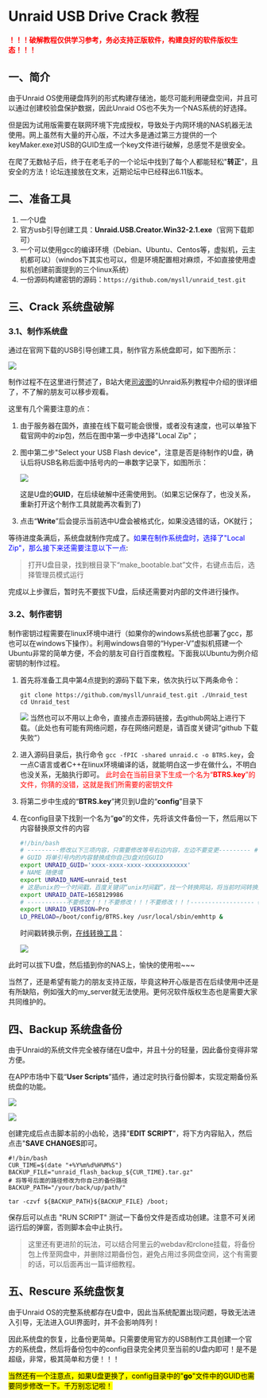 # Unraid USB Drive Crack 教程

**<font color="red">！！！破解教程仅供学习参考，务必支持正版软件，构建良好的软件版权生态！！！</font>**

## 一、简介

由于Unraid OS使用硬盘阵列的形式构建存储池，能尽可能利用硬盘空间，并且可以通过创建校验盘保护数据，因此Unraid OS也不失为一个NAS系统的好选择。

但是因为试用版需要在联网环境下完成授权，导致处于内网环境的NAS机器无法使用。网上虽然有大量的开心版，不过大多是通过第三方提供的一个keyMaker.exe对USB的GUID生成一个key文件进行破解，总感觉不是很安全。

在爬了无数帖子后，终于在老毛子的一个论坛中找到了每个人都能轻松"**转正**"，且安全的方法！论坛连接放在文末，近期论坛中已经释出6.11版本。

## 二、准备工具

1. 一个U盘
2. 官方usb引导创建工具：**Unraid.USB.Creator.Win32-2.1.exe**（官网下载即可）
3. 一个可以使用gcc的编译环境（Debian、Ubuntu、Centos等，虚拟机，云主机都可以）（windos下其实也可以，但是环境配置相对麻烦，不如直接使用虚拟机创建前面提到的三个linux系统）
4. 一份源码构建密钥的源码：`https://github.com/mysll/unraid_test.git`

## 三、Crack 系统盘破解

### 3.1、制作系统盘

通过在官网下载的USB引导创建工具，制作官方系统盘即可，如下图所示：

![](https://user-images.githubusercontent.com/35327600/209258446-6d68256c-f8bf-4275-a102-13b0c288f0d3.png)

制作过程不在这里进行赘述了，B站大佬[司波图](https://space.bilibili.com/28457/channel/seriesdetail?sid=896368)的Unraid系列教程中介绍的很详细了，不了解的朋友可以移步观看。

这里有几个需要注意的点：
1. 由于服务器在国外，直接在线下载可能会很慢，或者没有速度，也可以单独下载官网中的zip包，然后在图中第一步中选择"Local Zip"；

2. 图中第二步"Select your USB Flash device"，注意是否是待制作的U盘，确认后将USB名称后面中括号内的一串数字记录下，如图所示：

   ![](https://user-images.githubusercontent.com/35327600/209281193-0a968f78-8add-4d06-97cb-c80b44517b2a.png)

   这是U盘的**GUID**，在后续破解中还需使用到。（如果忘记保存了，也没关系，重新打开这个制作工具就能再次看到了)

3. 点击“**Write**”后会提示当前选中U盘会被格式化，如果没选错的话，OK就行；

等待进度条满后，系统盘就制作完成了。<font color="blue">如果在制作系统盘时，选择了"Local Zip"，那么接下来还需要注意以下一点</font>:

> 打开U盘目录，找到根目录下“make_bootable.bat”文件，右键点击后，选择管理员模式运行

完成以上步骤后，暂时先不要拔下U盘，后续还需要对内部的文件进行操作。

### 3.2、制作密钥

制作密钥过程需要在linux环境中进行（如果你的windows系统也部署了gcc，那也可以在windows下操作）。利用windows自带的“Hyper-V”虚拟机搭建一个Ubuntu非常的简单方便，不会的朋友可自行百度教程。下面我以Ubuntu为例介绍密钥的制作过程。

1. 首先将准备工具中第4点提到的源码下载下来，依次执行以下两条命令：
    ~~~shell
    git clone https://github.com/mysll/unraid_test.git ./Unraid_test
    cd Unraid_test
    ~~~
    ![](https://user-images.githubusercontent.com/35327600/209284969-1ccd4d06-b0ad-4129-a746-3e7d487923ae.png)
    当然也可以不用以上命令，直接点击源码链接，去github网站上进行下载。（此处也有可能有网络问题，存在网络问题是，请百度关键词“github 下载失败”）
2. 进入源码目录后，执行命令 `gcc -fPIC -shared unraid.c -o BTRS.key`，会一点C语言或者C++在linux环境编译的话，就能明白这一步在做什么，不明白也没关系，无脑执行即可。
   <font color="red">此时会在当前目录下生成一个名为“**BTRS.key**”的文件，你猜的没错，这就是我们所需要的密钥文件</font>
3. 将第二步中生成的“**BTRS.key**”拷贝到U盘的“**config**”目录下
4. 在config目录下找到一个名为“**go**”的文件，先将该文件备份一下，然后用以下内容替换原文件的内容
	~~~bash
	#!/bin/bash
	# ---------修改以下三项内容，只需要修改等号右边内容，左边不要变更--------- #
	# GUID 将单引号内的内容替换成你自己U盘对应GUID
	export UNRAID_GUID='xxxx-xxxx-xxxx-xxxxxxxxxxxx'
	# NAME 随便填
	export UNRAID_NAME=unraid_test
	# 这是unix的一个时间戳，百度关键词“unix时间戳”，找一个转换网站，将当前时间转换为时间戳后填入，下面有示例
	export UNRAID_DATE=1658129986
	# -----------不要修改！！！不要修改！！！不要修改！！！------------------ #
	export UNRAID_VERSION=Pro
	LD_PRELOAD=/boot/config/BTRS.key /usr/local/sbin/emhttp &
	~~~
	
	时间戳转换示例，[在线转换工具](https://tool.lu/timestamp/)：
	
	![](https://user-images.githubusercontent.com/35327600/209291869-4c00d313-2e98-414c-b755-e2f48ab44e50.png)

此时可以拔下U盘，然后插到你的NAS上，愉快的使用啦~~~

当然了，还是希望有能力的朋友支持正版，毕竟这种开心版是否在后续使用中还是有所缺陷，例如强大的my_server就无法使用。更何况软件版权生态也是需要大家共同维护的。

## 四、Backup 系统盘备份

由于Unraid的系统文件完全被存储在U盘中，并且十分的轻量，因此备份变得非常方便。

在APP市场中下载“**User Scripts**”插件，通过定时执行备份脚本，实现定期备份系统盘的功能。

![](https://user-images.githubusercontent.com/35327600/209297717-10fcb3ff-b65c-48fe-a796-a7a419912c20.png)

![](https://user-images.githubusercontent.com/35327600/209298058-adb48d23-c188-4000-b24a-0619df42ebb2.png)

创建完成后点击脚本前的小齿轮，选择"**EDIT SCRIPT**"，将下方内容贴入，然后点击"**SAVE CHANGES**即可。

~~~shell
#!/bin/bash
CUR_TIME=$(date "+%Y%m%d%H%M%S")
BACKUP_FILE="unraid_flash_backup_${CUR_TIME}.tar.gz"
# 将等号后面的路径修改为你自己的备份路径
BACKUP_PATH="/your/back/up/path/"

tar -czvf ${BACKUP_PATH}${BACKUP_FILE} /boot;
~~~

保存后可以点击 "RUN SCRIPT" 测试一下备份文件是否成功创建。注意不可关闭运行后的弹窗，否则脚本会中止执行。

> 这里还有更进阶的玩法，可以结合阿里云的webdav和rclone挂载，将备份包上传至网盘中，并删除过期备份包，避免占用过多网盘空间，这个有需要的话，可以后面再出一篇详细教程。

## 五、Rescure 系统盘恢复

由于Unraid OS的完整系统都存在U盘中，因此当系统配置出现问题，导致无法进入引导，无法进入GUI界面时，并不会影响阵列！

因此系统盘的恢复，比备份更简单。只需要使用官方的USB制作工具创建一个官方的系统盘，然后将备份包中的config目录完全拷贝至当前的U盘内即可！是不是超级，非常，极其简单和方便！！！

<mark>当然还有一个注意点，如果U盘更换了，config目录中的"**go**"文件中的GUID也需要同步修改一下。千万别忘记啦！</mark>